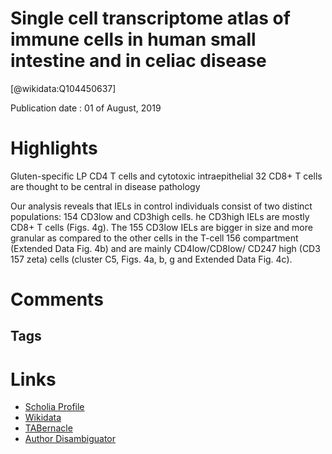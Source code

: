 
Single cell transcriptome atlas of immune cells in human small intestine and in celiac disease
==============================================================================================
  
  [@wikidata:Q104450637]  
  
Publication date : 01 of August, 2019  

# Highlights

Gluten-specific  LP  CD4  T  cells  and  cytotoxic  intraepithelial  32 CD8+  T  cells  are  thought  to  be  central  in  disease  pathology

Our analysis reveals that IELs in control individuals consist of two distinct populations: 154 CD3low  and  CD3high  cells.
he  CD3high  IELs  are  mostly  CD8+  T  cells  (Figs.  4g).  The  155 CD3low IELs are bigger in size and more granular as compared to the other cells in the T-cell 156 compartment  (Extended  Data  Fig.  4b)  and  are  mainly  CD4low/CD8low/  CD247  high  (CD3  157 zeta) cells (cluster C5, Figs. 4a, b, g and Extended Data Fig. 4c).

# Comments

## Tags

# Links
  
 * [Scholia Profile](https://scholia.toolforge.org/work/Q104450637)  
 * [Wikidata](https://www.wikidata.org/wiki/Q104450637)  
 * [TABernacle](https://tabernacle.toolforge.org/?#/tab/manual/Q104450637/P921%3BP4510)  
 * [Author Disambiguator](https://author-disambiguator.toolforge.org/work_item_oauth.php?id=Q104450637&batch_id=&match=1&author_list_id=&doit=Get+author+links+for+work)  
